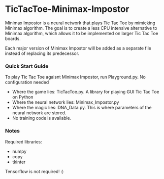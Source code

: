 # TicTacToe-Minimax-Impostor

Minimax Impostor is a neural network that plays Tic Tac Toe by mimicking Minimax algorithm. The goal is to create a less CPU intensive alternative to Minimax algorithm, which allows it to be implemented on larger Tic Tac Toe boards.

Each major version of Minimax Impostor will be added as a separate file instead of replacing its predecessor.

### Quick Start Guide

To play Tic Tac Toe agaisnt Minimax Impostor, run Playground.py. No configuration needed

- Where the game lies: TicTacToe.py. A library for playing GUI Tic Tac Toe on Python
- Where the neural network lies: Minimax_Impostor.py
- Where the magic lies: DNA_Data.py. This is where parameters of the neural network are stored.
- No training code is available. 

### Notes

Required libraries:
- numpy
- copy 
- tkinter

Tensorflow is not required! :)
